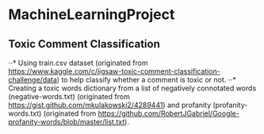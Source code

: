 # MachineLearningProject
## Toxic Comment Classification
⋅⋅* Using train.csv dataset (originated from https://www.kaggle.com/c/jigsaw-toxic-comment-classification-challenge/data) to help classify whether a comment is toxic or not.
⋅⋅* Creating a toxic words dictionary from a list of negatively connotated words (negative-words.txt) (originated from https://gist.github.com/mkulakowski2/4289441) and profanity (profanity-words.txt) (originated from https://github.com/RobertJGabriel/Google-profanity-words/blob/master/list.txt).
